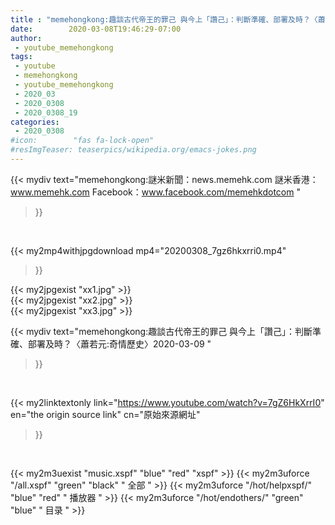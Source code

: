 ```yaml
---
title : "memehongkong:趣談古代帝王的罪己 與今上「讚己」：判斷準確、部署及時？〈蕭若元:奇情歷史〉2020-03-09 "
date:        2020-03-08T19:46:29-07:00
author:
 - youtube_memehongkong
tags:
 - youtube
 - memehongkong
 - youtube_memehongkong
 - 2020_03
 - 2020_0308
 - 2020_0308_19
categories:
 - 2020_0308
#icon:        "fas fa-lock-open"
#resImgTeaser: teaserpics/wikipedia.org/emacs-jokes.png
---
```


{{< mydiv text="memehongkong:謎米新聞：news.memehk.com 謎米香港： www.memehk.com Facebook：www.facebook.com/memehkdotcom "
>}}
<br>


{{< my2mp4withjpgdownload mp4="20200308_7gz6hkxrri0.mp4"
>}}

{{< my2jpgexist "xx1.jpg" >}}<br>
{{< my2jpgexist "xx2.jpg" >}}<br>
{{< my2jpgexist "xx3.jpg" >}}<br>



{{< mydiv text="memehongkong:趣談古代帝王的罪己 與今上「讚己」：判斷準確、部署及時？〈蕭若元:奇情歷史〉2020-03-09 "
>}}
<br>

{{< my2linktextonly link="https://www.youtube.com/watch?v=7gZ6HkXrrI0"
en="the origin source link" cn="原始來源網址"
>}}


<br>

{{< my2m3uexist "music.xspf"        "blue"   "red"    "xspf" >}} {{< my2m3uforce "/all.xspf"         "green"  "black"  " 全部 " >}} {{< my2m3uforce "/hot/helpxspf/"    "blue"   "red"    " 播放器 " >}} {{< my2m3uforce "/hot/endothers/"   "green"  "blue"   " 目录 " >}} 
